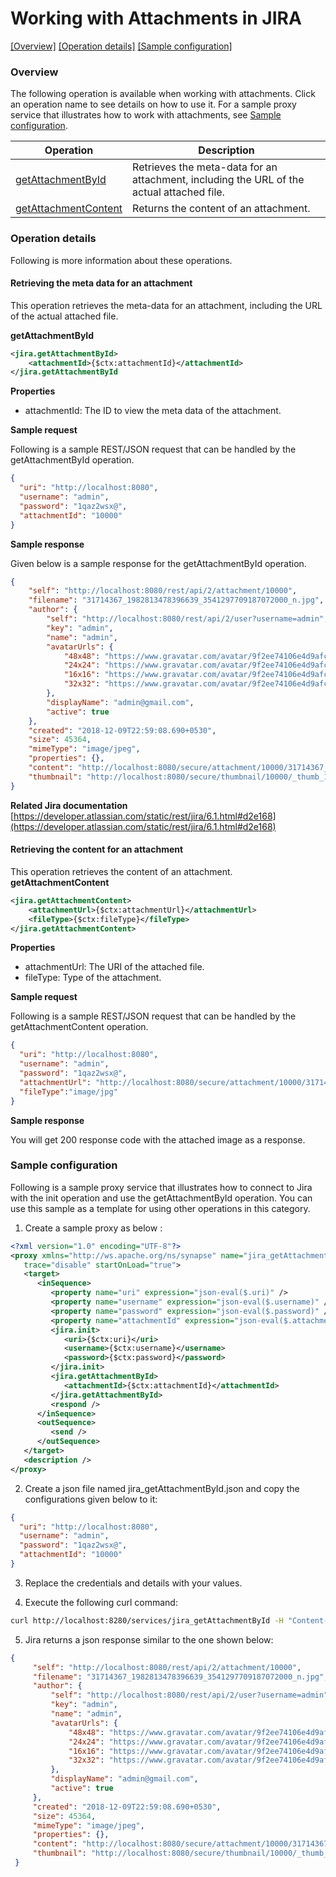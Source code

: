 # Working with Attachments in JIRA

[[Overview]](#overview)  [[Operation details]](#operation-details)  [[Sample configuration]](#sample-configuration)

### Overview 

The following operation is available when working with attachments. Click an operation name to see details on how to use it.
For a sample proxy service that illustrates how to work with attachments, see [Sample configuration](#sample-configuration).

| Operation        | Description |
| ------------- |-------------|
| [getAttachmentById](#retrieving-the-meta-data-for-an-attachment)    | 	Retrieves the meta-data for an attachment, including the URL of the actual attached file. |
| [getAttachmentContent](#retrieving-the-content-for-an-attachment)      | 	Returns the content of an attachment.|

### Operation details

Following is more information about these operations.
#### Retrieving the meta data for an attachment

This operation retrieves the meta-data for an attachment, including the URL of the actual attached file.

**getAttachmentById**
```xml
<jira.getAttachmentById>
    <attachmentId>{$ctx:attachmentId}</attachmentId>
</jira.getAttachmentById
```
**Properties**
* attachmentId: The ID to view the meta data of the attachment.

**Sample request**

Following is a sample REST/JSON request that can be handled by the getAttachmentById operation.
```json
{
  "uri": "http://localhost:8080",
  "username": "admin",
  "password": "1qaz2wsx@",
  "attachmentId": "10000"
}
```
**Sample response**

Given below is a sample response for the getAttachmentById operation.

```json
{
    "self": "http://localhost:8080/rest/api/2/attachment/10000",
    "filename": "31714367_1982813478396639_3541297709187072000_n.jpg",
    "author": {
        "self": "http://localhost:8080/rest/api/2/user?username=admin",
        "key": "admin",
        "name": "admin",
        "avatarUrls": {
            "48x48": "https://www.gravatar.com/avatar/9f2ee74106e4d9afc58bb796a0895908?d=mm&s=48",
            "24x24": "https://www.gravatar.com/avatar/9f2ee74106e4d9afc58bb796a0895908?d=mm&s=24",
            "16x16": "https://www.gravatar.com/avatar/9f2ee74106e4d9afc58bb796a0895908?d=mm&s=16",
            "32x32": "https://www.gravatar.com/avatar/9f2ee74106e4d9afc58bb796a0895908?d=mm&s=32"
        },
        "displayName": "admin@gmail.com",
        "active": true
    },
    "created": "2018-12-09T22:59:08.690+0530",
    "size": 45364,
    "mimeType": "image/jpeg",
    "properties": {},
    "content": "http://localhost:8080/secure/attachment/10000/31714367_1982813478396639_3541297709187072000_n.jpg",
    "thumbnail": "http://localhost:8080/secure/thumbnail/10000/_thumb_10000.png"
}
```

**Related Jira documentation**
[https://developer.atlassian.com/static/rest/jira/6.1.html#d2e168](https://developer.atlassian.com/static/rest/jira/6.1.html#d2e168)

#### Retrieving the content for an attachment

This operation retrieves the content of an attachment.
**getAttachmentContent**
```xml
<jira.getAttachmentContent>
    <attachmentUrl>{$ctx:attachmentUrl}</attachmentUrl>
    <fileType>{$ctx:fileType}</fileType>
</jira.getAttachmentContent>
```
**Properties**
* attachmentUrl: The URI of the attached file.
* fileType: Type of the attachment.

**Sample request**

Following is a sample REST/JSON request that can be handled by the getAttachmentContent operation.
```json
{
  "uri": "http://localhost:8080",
  "username": "admin",
  "password": "1qaz2wsx@",
  "attachmentUrl": "http://localhost:8080/secure/attachment/10000/31714367_1982813478396639_3541297709187072000_n.jpg",
  "fileType":"image/jpg"
}
```
**Sample response**

You will get 200 response code with the attached image as a response.


### Sample configuration

Following is a sample proxy service that illustrates how to connect to Jira with the init operation and use the getAttachmentById operation. You can use this sample as a template for using other operations in this category.

1. Create a sample proxy as below :
```xml
<?xml version="1.0" encoding="UTF-8"?>
<proxy xmlns="http://ws.apache.org/ns/synapse" name="jira_getAttachmentById" transports="https" statistics="disable"
   trace="disable" startOnLoad="true">
   <target>
      <inSequence>
         <property name="uri" expression="json-eval($.uri)" />
         <property name="username" expression="json-eval($.username)" />
         <property name="password" expression="json-eval($.password)" />
         <property name="attachmentId" expression="json-eval($.attachmentId)" />
         <jira.init>
            <uri>{$ctx:uri}</uri>
            <username>{$ctx:username}</username>
            <password>{$ctx:password}</password>
         </jira.init>
         <jira.getAttachmentById>
            <attachmentId>{$ctx:attachmentId}</attachmentId>
         </jira.getAttachmentById>
         <respond />
      </inSequence>
      <outSequence>
         <send />
      </outSequence>
   </target>
   <description />
</proxy>
```

2. Create a json file named jira_getAttachmentById.json and copy the configurations given below to it:

```json
{
  "uri": "http://localhost:8080",
  "username": "admin",
  "password": "1qaz2wsx@",
  "attachmentId": "10000"
}
```
3. Replace the credentials and details with your values.

4. Execute the following curl command:

```bash
curl http://localhost:8280/services/jira_getAttachmentById -H "Content-Type: application/json" -d @jira_getAttachmentById.json
```
5. Jira returns a json response similar to the one shown below:
 
```json
{
     "self": "http://localhost:8080/rest/api/2/attachment/10000",
     "filename": "31714367_1982813478396639_3541297709187072000_n.jpg",
     "author": {
         "self": "http://localhost:8080/rest/api/2/user?username=admin",
         "key": "admin",
         "name": "admin",
         "avatarUrls": {
             "48x48": "https://www.gravatar.com/avatar/9f2ee74106e4d9afc58bb796a0895908?d=mm&s=48",
             "24x24": "https://www.gravatar.com/avatar/9f2ee74106e4d9afc58bb796a0895908?d=mm&s=24",
             "16x16": "https://www.gravatar.com/avatar/9f2ee74106e4d9afc58bb796a0895908?d=mm&s=16",
             "32x32": "https://www.gravatar.com/avatar/9f2ee74106e4d9afc58bb796a0895908?d=mm&s=32"
         },
         "displayName": "admin@gmail.com",
         "active": true
     },
     "created": "2018-12-09T22:59:08.690+0530",
     "size": 45364,
     "mimeType": "image/jpeg",
     "properties": {},
     "content": "http://localhost:8080/secure/attachment/10000/31714367_1982813478396639_3541297709187072000_n.jpg",
     "thumbnail": "http://localhost:8080/secure/thumbnail/10000/_thumb_10000.png"
 }